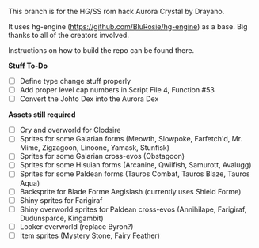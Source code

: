 This branch is for the HG/SS rom hack Aurora Crystal by Drayano.

It uses hg-engine (https://github.com/BluRosie/hg-engine) as a base. Big thanks to all of the creators involved.

Instructions on how to build the repo can be found there.

**Stuff To-Do**
- [ ] Define type change stuff properly
- [ ] Add proper level cap numbers in Script File 4, Function #53
- [ ] Convert the Johto Dex into the Aurora Dex

**Assets still required**
- [ ] Cry and overworld for Clodsire
- [ ] Sprites for some Galarian forms (Meowth, Slowpoke, Farfetch'd, Mr. Mime, Zigzagoon, Linoone, Yamask, Stunfisk)
- [ ] Sprites for some Galarian cross-evos (Obstagoon)
- [ ] Sprites for some Hisuian forms (Arcanine, Qwilfish, Samurott, Avalugg)
- [ ] Sprites for some Paldean forms (Tauros Combat, Tauros Blaze, Tauros Aqua)
- [ ] Backsprite for Blade Forme Aegislash (currently uses Shield Forme)
- [ ] Shiny sprites for Farigiraf
- [ ] Shiny overworld sprites for Paldean cross-evos (Annihilape, Farigiraf, Dudunsparce, Kingambit)
- [ ] Looker overworld (replace Byron?)
- [ ] Item sprites (Mystery Stone, Fairy Feather)

